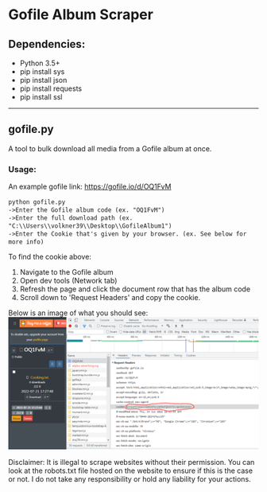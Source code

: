 
# Gofile Album Scraper

## Dependencies:
* Python 3.5+
* pip install sys
* pip install json
* pip install requests
* pip install ssl

---

## gofile.py

A tool to bulk download all media from a Gofile album at once.

### Usage:

An example gofile link: https://gofile.io/d/OQ1FvM

```
python gofile.py
->Enter the Gofile album code (ex. "OQ1FvM")
->Enter the full download path (ex. "C:\\Users\\volkner39\\Desktop\\GofileAlbum1")
->Enter the Cookie that's given by your browser. (ex. See below for more info)
```

To find the cookie above:
1. Navigate to the Gofile album
2. Open dev tools (Network tab)
3. Refresh the page and click the document row that has the album code
4. Scroll down to 'Request Headers' and copy the cookie.

Below is an image of what you should see:
![Screenshot](cookie.PNG)


Disclaimer:
It is illegal to scrape websites without their permission. You can look at the robots.txt file hosted on the website to ensure if this is the case or not. I do not take any responsibility or hold any liability for your actions.